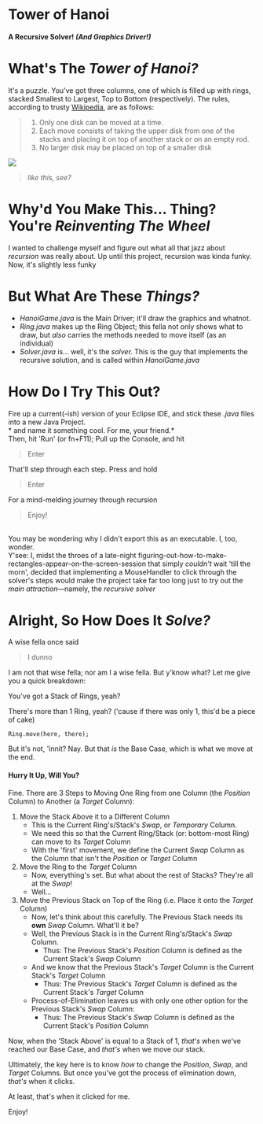 # Tower of Hanoi
#### A Recursive Solver! *(And Graphics Driver!)*

# What's The *Tower of Hanoi?*
It's a puzzle. You've got three columns, one of which is filled up with rings, stacked Smallest to Largest, Top to Bottom (respectively).
The rules, according to trusty [Wikipedia](https://en.wikipedia.org/wiki/Tower_of_Hanoi), are as follows:
>1. Only one disk can be moved at a time.
>2. Each move consists of taking the upper disk from one of the stacks and placing it on top of another stack or on an empty rod.
>3. No larger disk may be placed on top of a smaller disk

![](hanoi.gif)
>*like this, see?*


# Why'd You Make This... Thing? You're *Reinventing The Wheel*
I wanted to challenge myself and figure out what all that jazz about *recursion* was really about. Up until this project, recursion was kinda funky. Now, it's slightly less funky

# But What Are These *Things?*
- *HanoiGame.java* is the Main Driver; it'll draw the graphics and whatnot.
- *Ring.java* makes up the Ring Object; this fella not only shows what to draw, but *also* carries the methods needed to move itself (as an individual)
- *Solver.java* is... well, it's the *solver.* This is the guy that implements the recursive solution, and is called within *HanoiGame.java*

# How Do I Try This Out?
Fire up a current(-ish) version of your Eclipse IDE, and stick these *.java* files into a new Java Project.
</br>* and name it something cool. For me, your friend.*
</br>Then, hit 'Run' (or fn+F11); Pull up the Console, and hit 
>Enter

That'll step through each step. Press and hold
>Enter

For a mind-melding journey through recursion
>Enjoy!

</br>You may be wondering why I didn't export this as an executable. I, too, wonder.
</br>Y'see: I, midst the throes of a late-night figuring-out-how-to-make-rectangles-appear-on-the-screen-session that simply *couldn't* wait 'till the morn', decided that implementing a MouseHandler to click through the solver's steps would make the project take far too long just to try out the *main attraction*—namely, the *recursive solver*

# Alright, So How Does It *Solve?*
A wise fella once said
>I dunno

I am not that wise fella; nor am I a wise fella. But y'know what? Let me give you a quick breakdown:

You've got a Stack of Rings, yeah?

There's more than 1 Ring, yeah? ('cause if there was only 1, this'd be a piece of cake)
```
Ring.move(here, there);
```
But it's not, 'innit? Nay. But that *is* the Base Case, which is what we move at the end.

#### Hurry It Up, Will You?
Fine.
There are 3 Steps to Moving One Ring from one Column (the *Position* Column) to Another (a *Target* Column):
1. Move the Stack Above it to a Different Column
   - This is the Current Ring's/Stack's *Swap*, or *Temporary* Column.
   - We need this so that the Current Ring/Stack (or: bottom-most Ring) can move to its *Target* Column
   - With the 'first' movement, we define the Current *Swap* Column as the Column that isn't the *Position* or *Target* Column
2. Move the Ring to the *Target* Column
   - Now, everything's set. But what about the rest of Stacks? They're all at the *Swap*! 
   - Well...
3. Move the Previous Stack on Top of the Ring (i.e. Place it onto the *Target* Column)
   - Now, let's think about this carefully. The Previous Stack needs its **own** *Swap* Column. What'll it be?
   - Well, the Previous Stack is in the Current Ring's/Stack's *Swap* Column. 
     - Thus: The Previous Stack's *Position* Column is defined as the Current Stack's *Swap* Column
   - And we know that the Previous Stack's *Target* Column is the Current Stack's *Target* Column
     - Thus: The Previous Stack's *Target* Column is defined as the Current Stack's *Target* Column
   - Process-of-Elimination leaves us with only one other option for the Previous Stack's *Swap* Column:
     - Thus: The Previous Stack's *Swap* Column is defined as the Current Stack's *Position* Column
    
Now, when the 'Stack Above' is equal to a Stack of 1, *that's* when we've reached our Base Case, and *that's* when we move our stack.

Ultimately, the key here is to know *how* to change the *Position*, *Swap*, and *Target* Columns. But once you've got the process of elimination down, *that's* when it clicks.

At least, that's when it clicked for me.

Enjoy!
